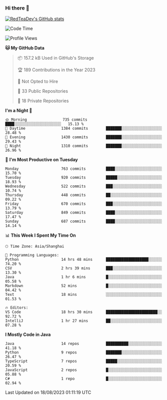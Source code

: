 ### Hi there 👋

<!--
**RedTeaDev/RedTeaDev** is a ✨ _special_ ✨ repository because its `README.md` (this file) appears on your GitHub profile.

Here are some ideas to get you started:

- 🔭 I’m currently working on ...
- 🌱 I’m currently learning ...
- 👯 I’m looking to collaborate on ...
- 🤔 I’m looking for help with ...
- 💬 Ask me about ...
- 📫 How to reach me: ...
- 😄 Pronouns: ...
- ⚡ Fun fact: ...
-->

<!--
[![wakatime](https://wakatime.com/badge/user/6b101ed0-04c0-4490-9283-eb61f2efff96.svg)](https://wakatime.com/@6b101ed0-04c0-4490-9283-eb61f2efff96)
!-->

[![RedTeaDev's GitHub stats](https://github-readme-stats.vercel.app/api?username=RedTeaDev)](https://github.com/anuraghazra/github-readme-stats)
<!--
[![willianrod's wakatime stats](https://github-readme-stats.vercel.app/api/wakatime?username=RedTeaDev)](https://github.com/anuraghazra/github-readme-stats)
!-->
<!--START_SECTION:waka-->
![Code Time](http://img.shields.io/badge/Code%20Time-1%2C604%20hrs%2014%20mins-blue)

![Profile Views](http://img.shields.io/badge/Profile%20Views-0-blue)

**🐱 My GitHub Data** 

> 📦 157.2 kB Used in GitHub's Storage 
 > 
> 🏆 189 Contributions in the Year 2023
 > 
> 🚫 Not Opted to Hire
 > 
> 📜 33 Public Repositories 
 > 
> 🔑 18 Private Repositories 
 > 
**I'm a Night 🦉** 

```text
🌞 Morning                735 commits         ████░░░░░░░░░░░░░░░░░░░░░   15.13 % 
🌆 Daytime                1384 commits        ███████░░░░░░░░░░░░░░░░░░   28.48 % 
🌃 Evening                1430 commits        ███████░░░░░░░░░░░░░░░░░░   29.43 % 
🌙 Night                  1310 commits        ███████░░░░░░░░░░░░░░░░░░   26.96 % 
```
📅 **I'm Most Productive on Tuesday** 

```text
Monday                   763 commits         ████░░░░░░░░░░░░░░░░░░░░░   15.70 % 
Tuesday                  920 commits         █████░░░░░░░░░░░░░░░░░░░░   18.93 % 
Wednesday                522 commits         ███░░░░░░░░░░░░░░░░░░░░░░   10.74 % 
Thursday                 448 commits         ██░░░░░░░░░░░░░░░░░░░░░░░   09.22 % 
Friday                   670 commits         ███░░░░░░░░░░░░░░░░░░░░░░   13.79 % 
Saturday                 849 commits         ████░░░░░░░░░░░░░░░░░░░░░   17.47 % 
Sunday                   687 commits         ████░░░░░░░░░░░░░░░░░░░░░   14.14 % 
```


📊 **This Week I Spent My Time On** 

```text
🕑︎ Time Zone: Asia/Shanghai

💬 Programming Languages: 
Python                   14 hrs 48 mins      ███████████████████░░░░░░   74.20 % 
CSV                      2 hrs 39 mins       ███░░░░░░░░░░░░░░░░░░░░░░   13.30 % 
Java                     1 hr 6 mins         █░░░░░░░░░░░░░░░░░░░░░░░░   05.58 % 
Markdown                 52 mins             █░░░░░░░░░░░░░░░░░░░░░░░░   04.42 % 
Text                     18 mins             ░░░░░░░░░░░░░░░░░░░░░░░░░   01.53 % 

🔥 Editors: 
VS Code                  18 hrs 30 mins      ███████████████████████░░   92.72 % 
IntelliJ                 1 hr 27 mins        ██░░░░░░░░░░░░░░░░░░░░░░░   07.28 % 
```

**I Mostly Code in Java** 

```text
Java                     14 repos            ██████████░░░░░░░░░░░░░░░   41.18 % 
Python                   9 repos             ███████░░░░░░░░░░░░░░░░░░   26.47 % 
TypeScript               7 repos             █████░░░░░░░░░░░░░░░░░░░░   20.59 % 
JavaScript               2 repos             █░░░░░░░░░░░░░░░░░░░░░░░░   05.88 % 
C#                       1 repo              █░░░░░░░░░░░░░░░░░░░░░░░░   02.94 % 
```




 Last Updated on 18/08/2023 01:11:19 UTC
<!--END_SECTION:waka-->



